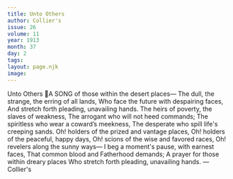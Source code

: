 ```yaml
---
title: Unto Others
author: Collier's
issue: 26
volume: 11
year: 1913
month: 37
day: 2
tags:
layout: page.njk
image:
---
```

Unto Others A SONG of those within the desert places— The dull, the strange, the erring of all lands, Who face the future with despairing faces, And stretch forth pleading, unavailing hands. The heirs of poverty, the slaves of weakness, The arrogant who will not heed commands; The spiritless who wear a coward’s meekness, The desperate who spill life's creeping sands. Oh! holders of the prized and vantage places, Oh! holders of the peaceful, happy days, Oh! scions of the wise and favored races, Oh! revelers along the sunny ways— I beg a moment's pause, with earnest faces, That common blood and Fatherhood demands; A prayer for those within dreary places Who stretch forth pleading, unavailing hands. —Collier's 
